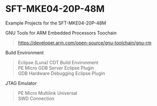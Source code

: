 # SFT-MKE04-20P-48M
Example Projects for the SFT-MKE04-20P-48M


GNU Tools for ARM Embedded Processors Toochain<br />
> https://developer.arm.com/open-source/gnu-toolchain/gnu-rm<br />

Build Environment<br />

> Eclipse (Luna) CDT Build Environment<br />
> PE Micro GDB Server Eclipse Plugin<br />
> GDB Hardware Debugging Eclipse Plugin<br />

JTAG Emulator<br />

> PE Micro Multilink Universal<br />
> SWD Connection<br />
